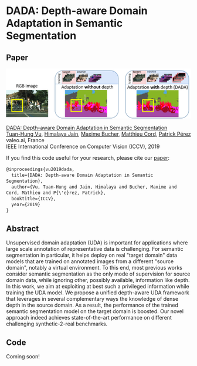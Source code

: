 # DADA: Depth-aware Domain Adaptation in Semantic Segmentation

## Paper
![](./teaser.png)

[DADA: Depth-aware Domain Adaptation in Semantic Segmentation](https://arxiv.org/abs/1904.01886)  
 [Tuan-Hung Vu](https://tuanhungvu.github.io/),  [Himalaya Jain](https://himalayajain.github.io/), [Maxime Bucher](https://maximebucher.github.io/), [Matthieu Cord](http://webia.lip6.fr/~cord/), [Patrick Pérez](https://ptrckprz.github.io/)  
 valeo.ai, France  
 IEEE International Conference on Computer Vision (ICCV), 2019

If you find this code useful for your research, please cite our [paper](https://arxiv.org/abs/1904.01886):

```
@inproceedings{vu2019dada,
  title={DADA: Depth-aware Domain Adaptation in Semantic Segmentation},
  author={Vu, Tuan-Hung and Jain, Himalaya and Bucher, Maxime and Cord, Mathieu and P{\'e}rez, Patrick},
  booktitle={ICCV},
  year={2019}
}
```

## Abstract
Unsupervised domain adaptation (UDA) is important for applications where large scale annotation of representative data is challenging. For semantic segmentation in particular, it helps deploy on real "target domain" data models that are trained on annotated images from a different "source domain", notably a virtual environment. To this end, most previous works consider semantic segmentation as the only mode of supervision for source domain data, while ignoring other, possibly available, information like depth. In this work, we aim at exploiting at best such a privileged information while training the UDA model. We propose a unified depth-aware UDA framework that leverages in several complementary ways the knowledge of dense depth in the source domain. As a result, the performance of the trained semantic segmentation model on the target domain is boosted. Our novel approach indeed achieves state-of-the-art performance on different challenging synthetic-2-real benchmarks.

## Code
Coming soon!